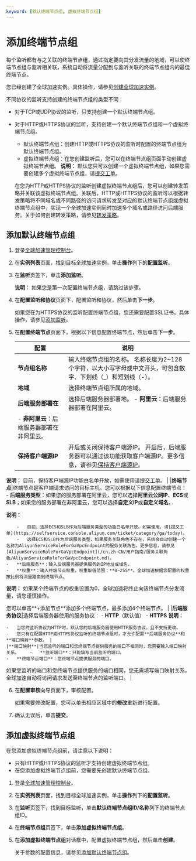 ```yaml
---
keyword: [默认终端节点组, 虚拟终端节点组]
---
```


# 添加终端节点组

每个监听都有与之关联的终端节点组，通过指定要向其分发流量的地域，可以使终端节点组与监听相关联，系统自动将流量分配到与监听关联的终端节点组内的最佳终端节点。

您已经创建了全球加速实例。具体操作，请参见[创建全球加速实例](/cn.zh-CN/用户指南/全球加速实例/创建全球加速实例.md)。

不同协议的监听支持创建的终端节点组的类型不同：

-   对于TCP或UDP协议的监听，只支持创建一个默认终端节点组。
-   对于HTTP或HTTPS协议的监听，支持创建一个默认终端节点组和一个虚拟终端节点组。

    -   默认终端节点组：创建HTTP或HTTPS协议的监听时配置的终端节点组为默认终端节点组。
    -   虚拟终端节点组：在您创建监听后，您可以在终端节点组页面手动创建虚拟终端节点组。
    **说明：** 默认您只可以创建一个虚拟终端节点组，如果您需要创建多个虚拟终端节点组，请[提交工单](https://selfservice.console.aliyun.com/ticket/category/ga/today)。

    在您为HTTP或HTTPS协议的监听创建虚拟终端节点组后，您可以创建转发策略并关联该虚拟终端节点组。关联后，HTTP或HTTPS协议的监听可以根据转发策略将不同域名或不同路径的访问请求转发至对应的默认终端节点组或虚拟终端节点组中，实现一个全球加速实例同时加速多个域名或路径访问后端服务。关于如何创建转发策略，请参见[转发策略](/cn.zh-CN/用户指南/终端节点组与终端节点/转发策略.md)。


## 添加默认终端节点组

1.  登录[全球加速管理控制台](https://ga.console.aliyun.com/list)。

2.  在**实例列表**页面，找到目标全球加速实例，单击**操作**列下的**配置监听**。

3.  在**监听**页签下，单击**添加监听**。

    **说明：** 如果您是第一次配置终端节点组，请跳过该步骤。

4.  在**配置监听和协议**页面下，配置监听和协议，然后单击**下一步**。

    如果您在为HTTPS协议的监听配置终端节点组，您还需要配置SSL证书。具体操作，请参见[添加监听](/cn.zh-CN/用户指南/监听/添加监听.md)。

5.  在**配置终端节点**页面下，根据以下信息配置终端节点，然后单击**下一步**。

    |配置|说明|
    |--|--|
    |**节点组名称**|输入终端节点组的名称。 名称长度为2~128个字符，以大小写字母或中文开头，可包含数字、下划线（\_）和短划线（-）。 |
    |**地域**|选择终端节点组所属的地域。|
    |**后端服务部署在**|选择后端服务器部署地。     -   **阿里云**：后端服务器部署在阿里云。
    -   **非阿里云**：后端服务器部署在非阿里云。 |
    |**保持客户端源IP**|开启或关闭保持客户端源IP。 开启后，后端服务器可以通过该功能获取客户端源IP。更多信息，请参见[保持客户端源IP](/cn.zh-CN/监控与运维/保持客户端源IP.md)。

**说明：** 目前，保持客户端源IP功能白名单开放，如需使用请[提交工单](https://selfservice.console.aliyun.com/ticket/category/ga/today)。 |
    |**终端节点**|终端节点是客户端请求访问的目标主机。您可以根据以下信息配置终端节点：     -   **后端服务类型**：如果您的服务部署在阿里云，您可以选择**阿里云公网IP**、**ECS**或**SLB**；如果您的服务部署在非阿里云，您可以选择**自定义IP**或**自定义域名**。

**说明：**

        -   目前，选择ECS和SLB作为后端服务类型的功能白名单开放。如需使用，请[提交工单](https://selfservice.console.aliyun.com/ticket/category/ga/today)。
        -   选择ECS和SLB作为后端服务类型，如果服务关联角色不存在，系统会自动创建一个名称为AliyunServiceRoleForGaVpcEndpoint的服务关联角色。更多信息，请参见[AliyunServiceRoleForGaVpcEndpoint](/cn.zh-CN/用户指南/服务关联角色/AliyunServiceRoleForGaVpcEndpoint.md)。
    -   **后端服务**：输入后端服务器提供服务的IP地址或域名。
    -   **权重**：输入终端节点权重，权重取值范围：**0~255**。全球加速根据您配置的权重按比例将流量路由到终端节点。

**说明：** 如果某个终端节点的权重设置为0，全球加速将终止向该终端节点分发流量，请您谨慎操作。

您可以单击**+添加节点**添加多个终端节点，最多添加4个终端节点。 |
    |**后端服务协议**|选择后端服务器使用的服务协议：    -   **HTTP**（默认值）
    -   **HTTPS**
**说明：**

    -   当您的监听协议为HTTP时，默认您的后端服务器使用HTTP服务协议，且不支持更改。
    -   您只有在配置HTTP或HTTPS协议监听的终端节点组时，才允许配置**后端服务协议**和**端口映射**参数。 |
    |**端口映射**|当您监听的端口和您终端节点提供服务的端口不相同时，您需要输入端口映射关系。    -   **监听端口**：只能填写当前监听的端口。
    -   **终端节点端口**：您终端节点提供服务的端口。
如果您监听的端口和您终端节点提供服务的端口相同，您无需填写端口映射关系，全球加速自动将访问请求发送至终端节点的监听端口。 |

6.  在**配置审核**向导页面下，审核配置。

    如果需要修改配置，您可以单击相应区域中的**修改**重新进行配置。

7.  确认无误后，单击**提交**。


## 添加虚拟终端节点组

在您添加虚拟终端节点组前，请注意以下说明：

-   只有HTTP或HTTPS协议的监听才支持创建虚拟终端节点组。
-   在您添加虚拟终端节点组前，您需要先创建默认终端节点组。

1.  登录[全球加速管理控制台](https://ga.console.aliyun.com/list)。

2.  在**实例列表**页面，找到目标全球加速实例，单击**操作**列下的**配置监听**。

3.  在**监听**页签下，找到目标监听，单击**默认终端节点组ID/名称**列下的终端节点组ID。

4.  在**终端节点组**页签下，单击**添加虚拟终端节点组**。

5.  在**添加虚拟终端节点组**对话框中，配置虚拟终端节点组，然后单击**创建**。

    关于参数的配置信息，请参见[添加默认终端节点组](#section_3fg_g29_1xd)。



